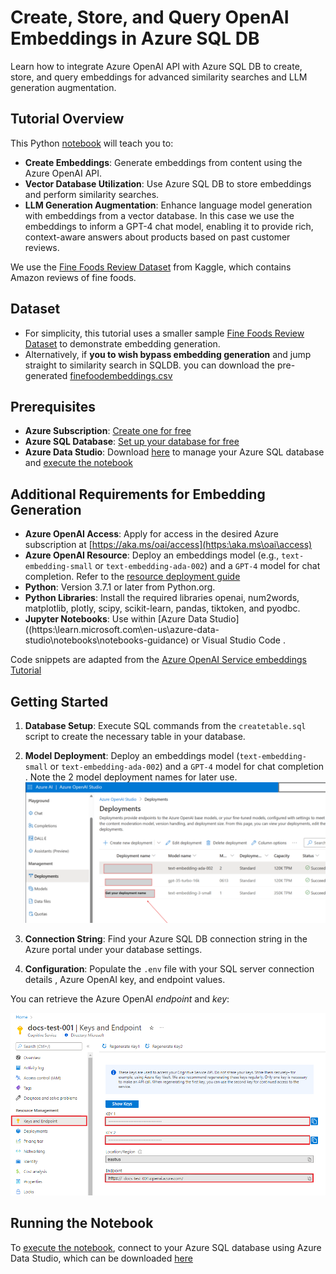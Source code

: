 
# Create, Store, and Query OpenAI Embeddings in Azure SQL DB

Learn how to integrate Azure OpenAI API with Azure SQL DB to create, store, and query embeddings for advanced similarity searches and LLM generation augmentation.

## Tutorial Overview

This Python [notebook](EmbeddingsWithSQL.ipynb) will teach you to:

- **Create Embeddings**: Generate embeddings from content using the Azure OpenAI API.
- **Vector Database Utilization**: Use Azure SQL DB to store embeddings and perform similarity searches.
- **LLM Generation Augmentation**: Enhance language model generation with embeddings from a vector database. In this case we use the embeddings to inform a GPT-4 chat model, enabling it to provide rich, context-aware answers about products based on past customer reviews.

We use the [Fine Foods Review Dataset](https:\www.kaggle.com\datasets\snap\amazon-fine-food-reviews) from Kaggle, which contains Amazon reviews of fine foods. 

## Dataset
- For simplicity, this tutorial uses a smaller sample [Fine Foods Review Dataset](https://github.com/Azure-Samples/azure-sql-db-vector-search/blob/a181e15337402e568f4fc66fe5941e5973171972/VectorSearch_Notebooks/Datasets/Reviews.csv) to demonstrate embedding generation. 
- Alternatively, if **you to wish bypass embedding generation** and jump straight to similarity search in SQLDB. you can download the pre-generated [finefoodembeddings.csv](https://github.com/Azure-Samples/azure-sql-db-vector-search/blob/a181e15337402e568f4fc66fe5941e5973171972/VectorSearch_Notebooks/Datasets/finefoodembeddings.csv) 


## Prerequisites

- **Azure Subscription**: [Create one for free](https:\azure.microsoft.com\free\cognitive-services?azure-portal=true)
- **Azure SQL Database**: [Set up your database for free](https:\learn.microsoft.com\azure\azure-sql\database\free-offer?view=azuresql)
- **Azure Data Studio**: Download [here](https://azure.microsoft.com/products/data-studio) to manage your Azure SQL database and [execute the notebook](https://learn.microsoft.com/azure-data-studio/notebooks/notebooks-python-kernel)


## Additional Requirements for Embedding Generation

- **Azure OpenAI Access**: Apply for access in the desired Azure subscription at [https://aka.ms/oai/access](https:\aka.ms\oai\access)
- **Azure OpenAI Resource**: Deploy an embeddings model (e.g., `text-embedding-small` or `text-embedding-ada-002`) and a `GPT-4` model for chat completion. Refer to the [resource deployment guide](https:\learn.microsoft.com\azure\ai-services\openai\how-to\create-resource)
- **Python**: Version 3.7.1 or later from Python.org.
- **Python Libraries**: Install the required libraries openai, num2words, matplotlib, plotly, scipy, scikit-learn, pandas, tiktoken, and pyodbc.
- **Jupyter Notebooks**: Use within [Azure Data Studio]((https:\learn.microsoft.com\en-us\azure-data-studio\notebooks\notebooks-guidance) or Visual Studio Code .

Code snippets are adapted from the [Azure OpenAI Service embeddings Tutorial](https://learn.microsoft.com/en-us/azure/ai-services/openai/tutorials/embeddings?tabs=python-new%2Ccommand-line&pivots=programming-language-python)

## Getting Started

1. **Database Setup**: Execute SQL commands from the `createtable.sql` script to create the necessary table in your database.
2. **Model Deployment**: Deploy an embeddings model (`text-embedding-small` or `text-embedding-ada-002`) and a `GPT-4` model for chat completion .
Note the 2 model deployment names for later use.
![Deployed OpenAI Models](../../Assets/modeldeployment.png)


3. **Connection String**: Find your Azure SQL DB connection string in the Azure portal under your database settings.
4. **Configuration**: Populate the `.env` file with your SQL server connection details , Azure OpenAI key, and endpoint values. 

You can retrieve the Azure OpenAI *endpoint* and *key*:

![Azure OpenAI Endpoint and Key](../../Assets/endpoint.png)

## Running the Notebook

To [execute the notebook](https://learn.microsoft.com/azure-data-studio/notebooks/notebooks-python-kernel), connect to your Azure SQL database using Azure Data Studio, which can be downloaded [here](https://azure.microsoft.com/products/data-studio)
